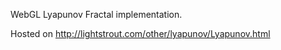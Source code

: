 WebGL Lyapunov Fractal implementation.

Hosted on http://lightstrout.com/other/lyapunov/Lyapunov.html
